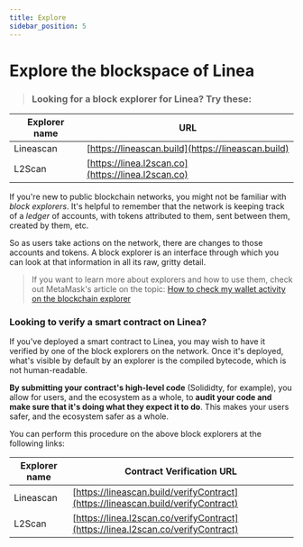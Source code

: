 ```yaml
---
title: Explore
sidebar_position: 5
---
```

# Explore the blockspace of Linea

>
>### Looking for a block explorer for Linea? Try these:
| Explorer name     | URL |
| ----------- | ----------- |
| Lineascan      | [https://lineascan.build](https://lineascan.build)      |
| L2Scan   | [https://linea.l2scan.co](https://linea.l2scan.co)       |
> 
>

If you're new to public blockchain networks, you might not be familiar with _block explorers_. It's helpful to remember that the network is keeping track of a _ledger_ of accounts, with tokens attributed to them, sent between them, created by them, etc. 

So as users take actions on the network, there are changes to those accounts and tokens. A block explorer is an interface through which you can look at that information in all its raw, gritty detail.

>
> If you want to learn more about explorers and how to use them, check out MetaMask's article on the topic: [How to check my wallet activity on the blockchain explorer](https://support.metamask.io/hc/en-us/articles/360057536611-How-to-check-my-wallet-activity-on-the-blockchain-explorer)
> 

### Looking to verify a smart contract on Linea?

If you've deployed a smart contract to Linea, you may wish to have it verified by one of the block explorers on the network. Once it's deployed, what's visible by default by an explorer is the compiled bytecode, which is not human-readable. 

**By submitting your contract's high-level code** (Solididty, for example), you allow for users, and the ecosystem as a whole, to **audit your code and make sure that it's doing what they expect it to do**. This makes your users safer, and the ecosystem safer as a whole.

You can perform this procedure on the above block explorers at the following links:

| Explorer name     | Contract Verification URL |
| ----------- | ----------- |
| Lineascan      | [https://lineascan.build/verifyContract](https://lineascan.build/verifyContract)      |
| L2Scan   | [https://linea.l2scan.co/verifyContract](https://linea.l2scan.co/verifyContract)       |